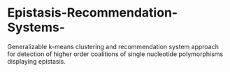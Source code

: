 # Epistasis-Recommendation-Systems-
Generalizable k-means clustering and recommendation system approach for detection of higher order coalitions of single nucleotide polymorphisms displaying epistasis. 
